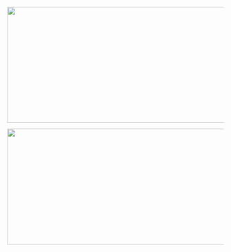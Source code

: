 <p align="center">
<img src="https://www.4porno.com.br/user/pages/gifs/gifs-de-amadoras-gostosas-fodendo-de-quatro/gifs-porno-dequatro14.gif?g-6d878305" width="540" height="270"/>
</p>
<div align="center">
  
<p align="center">
<img src="https://www.4porno.com.br/user/pages/gifs/gifs-de-amadoras-gostosas-fodendo-de-quatro/gifs-porno-dequatro14.gif?g-6d878305" width="540" height="270"/>
</p>
<div align="center">

